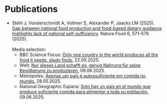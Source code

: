 # Publications
- Stehl J, Vonderschmidt A, Vollmer S, Alexander P, Jaacks LM (2025). [Gap between national food production and food-based dietary guidance highlights lack of national self-sufficiency](https://www.nature.com/articles/s43016-025-01173-4). Nature Food 6, 571–576 (2025). <br><br>
  Media selection:
  * BBC Science Focus: [Only one country in the world produces all the food it needs, study finds.](https://www.sciencefocus.com/news/only-one-country-produces-food-it-needs-self-sufficient) 22.05.2025.
  * Welt: [Nur dieses Land schafft es, genug Nahrung für seine Bevölkerung zu produzieren.](https://www.welt.de/kmpkt/article256215526/nur-dieses-land-schafft-es-genug-nahrung-fuer-seine-bevoelkerung-zu-produzieren.html) 09.06.2025.
  * Metrópoles: [Apenas um país é autossuficiente em comida no mundo.](https://www.metropoles.com/ciencia/pais-autossuficiente-em-comida) 28.05.2025.
  * National Geographic Espana: [Solo hay un país en el mundo que produce suficiente comida para alimentar a toda su población.](https://www.nationalgeographic.com.es/medio-ambiente/solo-hay-pais-mundo-que-produce-suficiente-comida-para-alimentar-toda-su-poblacion_25221) 09.06.2025.
